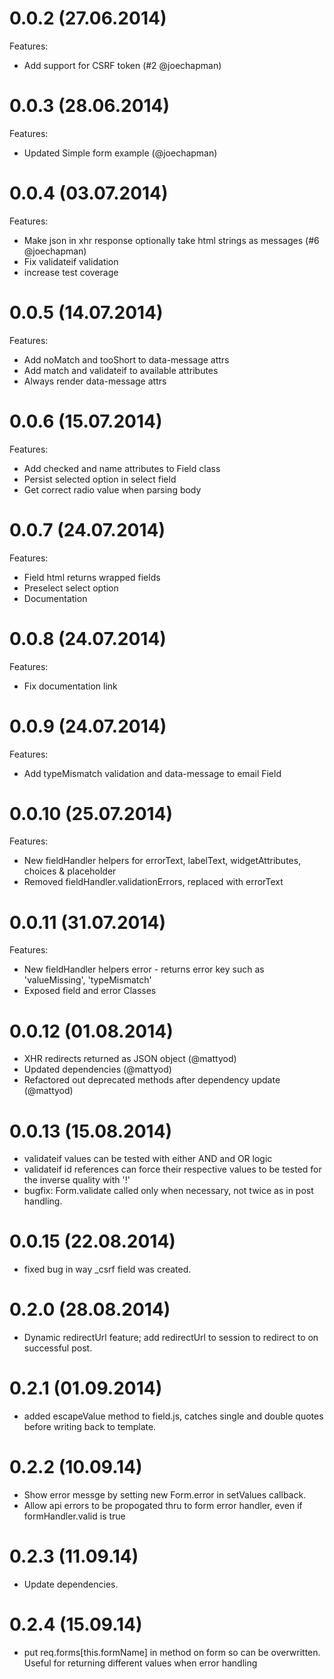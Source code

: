 0.0.2 (27.06.2014)
==================

Features:

- Add support for CSRF token (#2 @joechapman)

0.0.3 (28.06.2014)
==================

Features:

- Updated Simple form example (@joechapman)

0.0.4 (03.07.2014)
==================

Features:

- Make json in xhr response optionally take html strings as messages (#6 @joechapman)
- Fix validateif validation
- increase test coverage

0.0.5 (14.07.2014)
==================

Features:

- Add noMatch and tooShort to data-message attrs
- Add match and validateif to available attributes
- Always render data-message attrs

0.0.6 (15.07.2014)
==================

Features:

- Add checked and name attributes to Field class
- Persist selected option in select field
- Get correct radio value when parsing body

0.0.7 (24.07.2014)
==================

Features:

- Field html returns wrapped fields
- Preselect select option
- Documentation

0.0.8 (24.07.2014)
==================

Features:

- Fix documentation link

0.0.9 (24.07.2014)
==================

Features:

- Add typeMismatch validation and data-message to email Field

0.0.10 (25.07.2014)
==================

Features:

- New fieldHandler helpers for errorText, labelText, widgetAttributes, choices & placeholder
- Removed fieldHandler.validationErrors, replaced with errorText

0.0.11 (31.07.2014)
==================

Features:

- New fieldHandler helpers error - returns error key such as 'valueMissing', 'typeMismatch'
- Exposed field and error Classes

0.0.12 (01.08.2014)
==================

- XHR redirects returned as JSON object (@mattyod)
- Updated dependencies (@mattyod)
- Refactored out deprecated methods after dependency update (@mattyod)

0.0.13 (15.08.2014)
==================

- validateif values can be tested with either AND and OR logic
- validateif id references can force their respective values to be tested for the inverse quality with '!'
- bugfix: Form.validate called only when necessary, not twice as in post handling.

0.0.15 (22.08.2014)
==================

- fixed bug in way _csrf field was created.

0.2.0 (28.08.2014)
==================

- Dynamic redirectUrl feature; add redirectUrl to session to redirect to on successful post.

0.2.1 (01.09.2014)
==================

- added escapeValue method to field.js, catches single and double quotes before
writing back to template.

0.2.2 (10.09.14)
================

- Show error messge by setting new Form.error in setValues callback.
- Allow api errors to be propogated thru to form error handler, even if formHandler.valid is true

0.2.3 (11.09.14)
================

- Update dependencies.

0.2.4 (15.09.14)
================

- put req.forms[this.formName] in method on form so can be overwritten. Useful for returning different values when error handling
